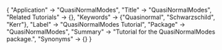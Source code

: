{
 "Application" -> "QuasiNormalModes",
 "Title" -> "QuasiNormalModes",
 "Related Tutorials" -> {},
 "Keywords" -> {"Quasinormal", "Schwarzschild", "Kerr"},
 "Label" -> "QuasiNormalModes Tutorial",
 "Package" -> "QuasiNormalModes",
 "Summary" -> "Tutorial for the QuasiNormalModes package.",
 "Synonyms" -> {}
 }

